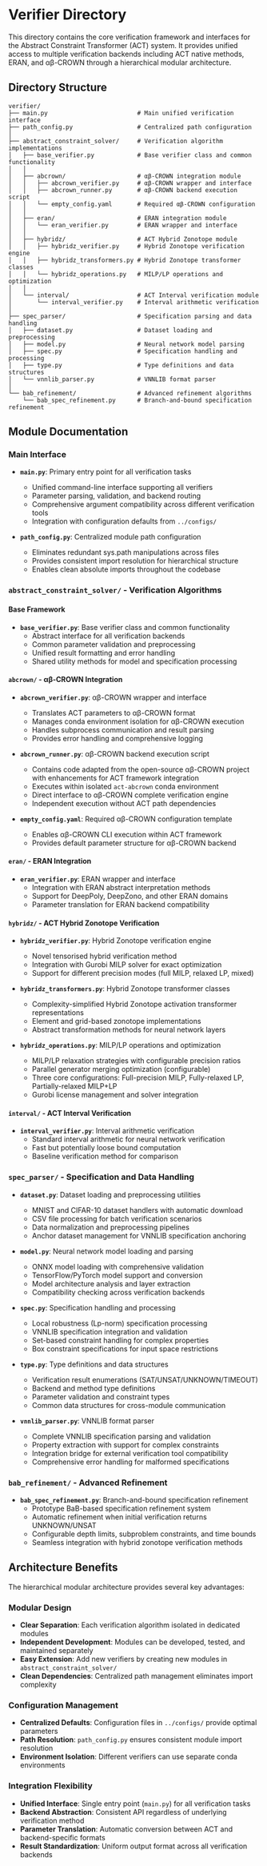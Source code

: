 # Verifier Directory

This directory contains the core verification framework and interfaces for the Abstract Constraint Transformer (ACT) system. It provides unified access to multiple verification backends including ACT native methods, ERAN, and αβ-CROWN through a hierarchical modular architecture.

## Directory Structure

```
verifier/
├── main.py                         # Main unified verification interface
├── path_config.py                  # Centralized path configuration
│
├── abstract_constraint_solver/     # Verification algorithm implementations
│   ├── base_verifier.py            # Base verifier class and common functionality
│   │
│   ├── abcrown/                    # αβ-CROWN integration module
│   │   ├── abcrown_verifier.py     # αβ-CROWN wrapper and interface
│   │   ├── abcrown_runner.py       # αβ-CROWN backend execution script
│   │   └── empty_config.yaml       # Required αβ-CROWN configuration
│   │
│   ├── eran/                       # ERAN integration module
│   │   └── eran_verifier.py        # ERAN wrapper and interface
│   │
│   ├── hybridz/                    # ACT Hybrid Zonotope module
│   │   ├── hybridz_verifier.py     # Hybrid Zonotope verification engine
│   │   ├── hybridz_transformers.py # Hybrid Zonotope transformer classes
│   │   └── hybridz_operations.py   # MILP/LP operations and optimization
│   │
│   └── interval/                   # ACT Interval verification module
│       └── interval_verifier.py    # Interval arithmetic verification
│
├── spec_parser/                    # Specification parsing and data handling
│   ├── dataset.py                  # Dataset loading and preprocessing
│   ├── model.py                    # Neural network model parsing
│   ├── spec.py                     # Specification handling and processing
│   ├── type.py                     # Type definitions and data structures
│   └── vnnlib_parser.py            # VNNLIB format parser
│
└── bab_refinement/                 # Advanced refinement algorithms
    └── bab_spec_refinement.py      # Branch-and-bound specification refinement
```

## Module Documentation

### **Main Interface**
- **`main.py`**: Primary entry point for all verification tasks
  - Unified command-line interface supporting all verifiers
  - Parameter parsing, validation, and backend routing
  - Comprehensive argument compatibility across different verification tools
  - Integration with configuration defaults from `../configs/`

- **`path_config.py`**: Centralized module path configuration
  - Eliminates redundant sys.path manipulations across files
  - Provides consistent import resolution for hierarchical structure
  - Enables clean absolute imports throughout the codebase

### **`abstract_constraint_solver/` - Verification Algorithms**

#### **Base Framework**
- **`base_verifier.py`**: Base verifier class and common functionality
  - Abstract interface for all verification backends
  - Common parameter validation and preprocessing
  - Unified result formatting and error handling
  - Shared utility methods for model and specification processing

#### **`abcrown/` - αβ-CROWN Integration**
- **`abcrown_verifier.py`**: αβ-CROWN wrapper and interface
  - Translates ACT parameters to αβ-CROWN format
  - Manages conda environment isolation for αβ-CROWN execution
  - Handles subprocess communication and result parsing
  - Provides error handling and comprehensive logging

- **`abcrown_runner.py`**: αβ-CROWN backend execution script
  - Contains code adapted from the open-source αβ-CROWN project with enhancements for ACT framework integration
  - Executes within isolated `act-abcrown` conda environment
  - Direct interface to αβ-CROWN complete verification engine
  - Independent execution without ACT path dependencies

- **`empty_config.yaml`**: Required αβ-CROWN configuration template
  - Enables αβ-CROWN CLI execution within ACT framework
  - Provides default parameter structure for αβ-CROWN backend

#### **`eran/` - ERAN Integration**
- **`eran_verifier.py`**: ERAN wrapper and interface
  - Integration with ERAN abstract interpretation methods
  - Support for DeepPoly, DeepZono, and other ERAN domains
  - Parameter translation for ERAN backend compatibility

#### **`hybridz/` - ACT Hybrid Zonotope Verification**
- **`hybridz_verifier.py`**: Hybrid Zonotope verification engine
  - Novel tensorised hybrid verification method
  - Integration with Gurobi MILP solver for exact optimization
  - Support for different precision modes (full MILP, relaxed LP, mixed)

- **`hybridz_transformers.py`**: Hybrid Zonotope transformer classes
  - Complexity-simplified Hybrid Zonotope activation transformer representations
  - Element and grid-based zonotope implementations
  - Abstract transformation methods for neural network layers

- **`hybridz_operations.py`**: MILP/LP operations and optimization
  - MILP/LP relaxation strategies with configurable precision ratios
  - Parallel generator merging optimization (configurable)
  - Three core configurations: Full-precision MILP, Fully-relaxed LP, Partially-relaxed MILP+LP
  - Gurobi license management and solver integration

#### **`interval/` - ACT Interval Verification**
- **`interval_verifier.py`**: Interval arithmetic verification
  - Standard interval arithmetic for neural network verification
  - Fast but potentially loose bound computation
  - Baseline verification method for comparison

### **`spec_parser/` - Specification and Data Handling**
- **`dataset.py`**: Dataset loading and preprocessing utilities
  - MNIST and CIFAR-10 dataset handlers with automatic download
  - CSV file processing for batch verification scenarios
  - Data normalization and preprocessing pipelines
  - Anchor dataset management for VNNLIB specification anchoring

- **`model.py`**: Neural network model loading and parsing
  - ONNX model loading with comprehensive validation
  - TensorFlow/PyTorch model support and conversion
  - Model architecture analysis and layer extraction
  - Compatibility checking across verification backends

- **`spec.py`**: Specification handling and processing
  - Local robustness (Lp-norm) specification processing
  - VNNLIB specification integration and validation
  - Set-based constraint handling for complex properties
  - Box constraint specifications for input space restrictions

- **`type.py`**: Type definitions and data structures
  - Verification result enumerations (SAT/UNSAT/UNKNOWN/TIMEOUT)
  - Backend and method type definitions
  - Parameter validation and constraint types
  - Common data structures for cross-module communication

- **`vnnlib_parser.py`**: VNNLIB format parser
  - Complete VNNLIB specification parsing and validation
  - Property extraction with support for complex constraints
  - Integration bridge for external verification tool compatibility
  - Comprehensive error handling for malformed specifications

### **`bab_refinement/` - Advanced Refinement**
- **`bab_spec_refinement.py`**: Branch-and-bound specification refinement
  - Prototype BaB-based specification refinement system
  - Automatic refinement when initial verification returns UNKNOWN/UNSAT
  - Configurable depth limits, subproblem constraints, and time bounds
  - Seamless integration with hybrid zonotope verification methods


## Architecture Benefits

The hierarchical modular architecture provides several key advantages:

### **Modular Design**
- **Clear Separation**: Each verification algorithm isolated in dedicated modules
- **Independent Development**: Modules can be developed, tested, and maintained separately
- **Easy Extension**: Add new verifiers by creating new modules in `abstract_constraint_solver/`
- **Clean Dependencies**: Centralized path management eliminates import complexity

### **Configuration Management**
- **Centralized Defaults**: Configuration files in `../configs/` provide optimal parameters
- **Path Resolution**: `path_config.py` ensures consistent module import resolution
- **Environment Isolation**: Different verifiers can use separate conda environments

### **Integration Flexibility**
- **Unified Interface**: Single entry point (`main.py`) for all verification tasks
- **Backend Abstraction**: Consistent API regardless of underlying verification method
- **Parameter Translation**: Automatic conversion between ACT and backend-specific formats
- **Result Standardization**: Uniform output format across all verification backends